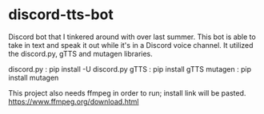 # discord-tts-bot
Discord bot that I tinkered around with over last summer. This bot is able to take in text and speak it out while it's in a Discord voice channel.
It utilized the discord.py, gTTS and mutagen libraries. 

discord.py : pip install -U discord.py
gTTS : pip install gTTS
mutagen : pip install mutagen

This project also needs ffmpeg in order to run; install link will be pasted.
https://www.ffmpeg.org/download.html


